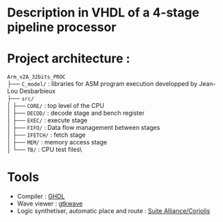 # Description in VHDL of a 4-stage pipeline processor 

# Project architecture :

``Arm_v2A_32bits_PROC ``\
├── ``C_model/`` : libraries for ASM program execution developped by Jean-Lou Desbarbieux\
├── ``src/``\
│   ├── ``CORE/`` : top level of the CPU\
│   ├── ``DECOD/`` : decode stage and bench register\
│   ├── ``EXEC/`` : execute stage\
│   ├── ``FIFO/`` : Data flow management between stages\
│   ├── ``IFETCH/`` : fetch stage\
│   ├── ``MEM/`` : memory access stage\
│   └── ``TB/`` : CPU test files\

# Tools
- Compiler : [GHDL](https://github.com/ghdl/ghdl)
- Wave viewer : [gtkwave](http://gtkwave.sourceforge.net/)
- Logic synthetiser, automatic place and route : [Suite Alliance/Coriolis](http://coriolis.lip6.fr/) 
